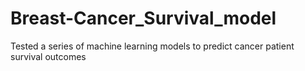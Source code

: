 # Breast-Cancer_Survival_model
Tested a series of machine learning models to predict cancer patient survival outcomes 
